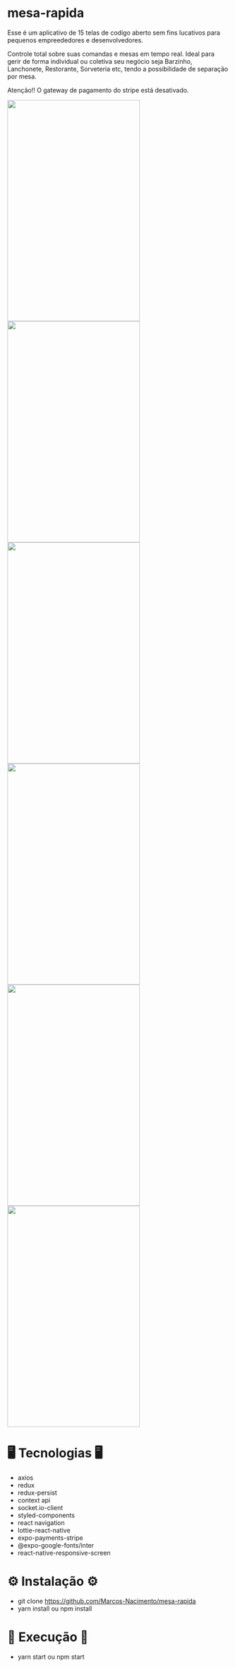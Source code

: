 # mesa-rapida

Esse é um aplicativo de 15 telas de codígo aberto sem fins lucativos para pequenos empreededores e desenvolvedores.

Controle total sobre suas comandas e mesas em tempo real. Ideal para gerir de forma individual ou coletiva seu negócio seja Barzinho, Lanchonete, Restorante, Sorveteria etc, tendo a possibilidade de separação por mesa.

Atenção!!
O gateway de pagamento do stripe está desativado.

<img src="https://user-images.githubusercontent.com/62677231/118904854-07a7d200-b8f1-11eb-98ea-a3cf5b008494.jpg" width="300" height="500"><img src="https://user-images.githubusercontent.com/62677231/118904866-0d9db300-b8f1-11eb-8426-b5dff1c2161d.jpg" width="300" height="500">
<img src="https://user-images.githubusercontent.com/62677231/118904878-14c4c100-b8f1-11eb-9f5e-45cea066fbb4.jpg" width="300" height="500">
<img src="https://user-images.githubusercontent.com/62677231/118904885-18f0de80-b8f1-11eb-9e78-1f118f2e7931.jpg" width="300" height="500">
<img src="https://user-images.githubusercontent.com/62677231/118904890-1c846580-b8f1-11eb-9d3d-06ed2c335cdf.jpg" width="300" height="500">
<img src="https://user-images.githubusercontent.com/62677231/118904894-1f7f5600-b8f1-11eb-9496-b2c9de64647f.jpg" width="300" height="500">

# 🖥 Tecnologias 🖥

- axios
- redux
- redux-persist
- context api
- socket.io-client
- styled-components
- react navigation
- lottie-react-native
- expo-payments-stripe
- @expo-google-fonts/inter
- react-native-responsive-screen

# ⚙ Instalação ⚙

- git clone https://github.com/Marcos-Nacimento/mesa-rapida
- yarn install ou npm install

# 🚀 Execução 🚀

- yarn start ou npm start
